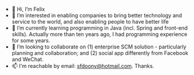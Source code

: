 - 👋 Hi, I’m Felix
- 👀 I’m interested in enabling companies to bring better technology and service to the world, and also enabling people to have better life
- 🌱 I’m currently learning programming in Java (incl. Spring and front-end skills). Actually more than ten years ago, I had programming experience for some years. 
- 💞️ I’m looking to collaborate on (1) enterprise SCM solution - particularly planning and collaboration; and (2) social app differently from Facebook and WeChat. 
- 📫 I'm reachable by email: sfdoony@hotmail.com. Thanks.

<!---
sfdoony/sfdoony is a ✨ special ✨ repository because its `README.md` (this file) appears on your GitHub profile.
You can click the Preview link to take a look at your changes.
--->
